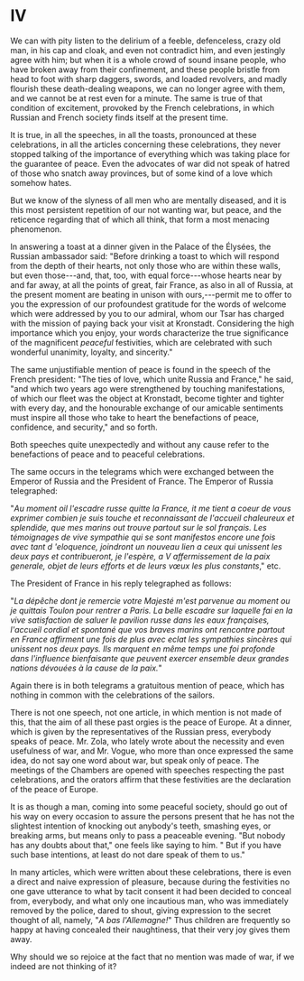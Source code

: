 # IV

We can with pity listen to the delirium of a feeble, defenceless, crazy old man, in his cap and cloak, and even not contradict him, and even jestingly agree with him; but when it is a whole crowd of sound insane people, who have broken away from their confinement, and these people bristle from head to foot with sharp daggers, swords, and loaded revolvers, and madly flourish these death-dealing weapons, we can no longer agree with them, and we cannot be at rest even for a minute. The same is true of that condition of excitement, provoked by the French celebrations, in which Russian and French society finds itself at the present time.

It is true, in all the speeches, in all the toasts, pronounced at these celebrations, in all the articles concerning these celebrations, they never stopped talking of the importance of everything which was taking place for the guarantee of peace. Even the advocates of war did not speak of hatred of those who snatch away provinces, but of some kind of a love which somehow hates.

But we know of the slyness of all men who are mentally diseased, and it is this most persistent repetition of our not wanting war, but peace, and the reticence regarding that of which all think, that form a most menacing phenomenon.

In answering a toast at a dinner given in the Palace of the Élysées, the Russian ambassador said: "Before drinking a toast to which will respond from the depth of their hearts, not only those who are within these walls, but even those---and, that, too, with equal force---whose hearts near by and far away, at all the points of great, fair France, as also in all of Russia, at the present moment are beating in unison with ours,---permit me to offer to you the expression of our profoundest gratitude for the words of welcome which were addressed by you to our admiral, whom our Tsar has charged with the mission of paying back your visit at Kronstadt. Considering the high importance which you enjoy, your words characterize the true significance of the magnificent *peaceful* festivities, which are celebrated with such wonderful unanimity, loyalty, and sincerity."

The same unjustifiable mention of peace is found in the speech of the French president: "The ties of love, which unite Russia and France," he said, "and which two years ago were strengthened by touching manifestations, of which our fleet was the object at Kronstadt, become tighter and tighter with every day, and the honourable exchange of our amicable sentiments must inspire all those who take to heart the benefactions of peace, confidence, and security," and so forth.

Both speeches quite unexpectedly and without any cause refer to the benefactions of peace and to peaceful celebrations.

The same occurs in the telegrams which were exchanged between the Emperor of Russia and the President of France. The Emperor of Russia telegraphed:

"*Au moment oil l'escadre russe quitte la France, it me tient а coeur de vous exprimer combien je suis touche et reconnaissant de I'accueil chaleureux et splendide, que mes marins out trouve partout sur le sol français. Les témoignages de vive sympathie qui se sont manifestos encore une fois avec tant d 'eloquence, joindront un nouveau lien a ceux qui unissent les deux pays et contribueront, je l'espère, a V affermissement de la paix generale, objet de leurs efforts et de leurs vœux les plus constants*," etc.

The President of France in his reply telegraphed as follows:

"*La dépêche dont je remercie votre Majesté m'est parvenue au moment ou je quittais Toulon pour rentrer a Paris. La belle escadre sur laquelle fai en la vive satisfaction de saluer le pavilion russe dans les eaux françaises, l'accueil cordial et spontané que vos braves marins ont rencontre partout en France affirment une fois de plus avec eclat les sympathies sincères qui unissent nos deux pays. Ils marquent en même temps une foi profonde dans l'influence bienfaisante que peuvent exercer ensemble deux grandes nations dévouées à la cause de la paix.*"

Again there is in both telegrams a gratuitous mention of peace, which has nothing in common with the celebrations of the sailors.

There is not one speech, not one article, in which mention is not made of this, that the aim of all these past orgies is the peace of Europe. At a dinner, which is given by the representatives of the Russian press, everybody speaks of peace. Mr. Zola, who lately wrote about the necessity and even usefulness of war, and Mr. Vogue, who more than once expressed the same idea, do not say one word about war, but speak only of peace. The meetings of the Chambers are opened with speeches respecting the past celebrations, and the orators affirm that these festivities are the declaration of the peace of Europe.

It is as though a man, coming into some peaceful society, should go out of his way on every occasion to assure the persons present that he has not the slightest intention of knocking out anybody's teeth, smashing eyes, or breaking arms, but means only to pass a peaceable evening. "But nobody has any doubts about that," one feels like saying to him. " But if you have such base intentions, at least do not dare speak of them to us."

In many articles, which were written about these celebrations, there is even a direct and naive expression of pleasure, because during the festivities no one gave utterance to what by tacit consent it had been decided to conceal from, everybody, and what only one incautious man, who was immediately removed by the police, dared to shout, giving expression to the secret thought of all, namely, "*A bas l'Allemagne!*" Thus children are frequently so happy at having concealed their naughtiness, that their very joy gives them away.

Why should we so rejoice at the fact that no mention was made of war, if we indeed are not thinking of it?
